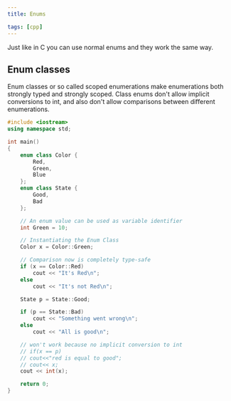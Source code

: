```yaml
---
title: Enums

tags: [cpp]
---
```


Just like in C you can use normal enums and they work the same way.

## Enum classes

Enum classes or so called scoped enumerations make enumerations both strongly typed and strongly scoped. Class enums don't allow implicit conversions to int, and also don't allow comparisons between different enumerations.

```cpp
#include <iostream>
using namespace std;

int main()
{
    enum class Color {
        Red,
        Green,
        Blue
    };
    enum class State {
        Good,
        Bad
    };

    // An enum value can be used as variable identifier
    int Green = 10;

    // Instantiating the Enum Class
    Color x = Color::Green;

    // Comparison now is completely type-safe
    if (x == Color::Red)
        cout << "It's Red\n";
    else
        cout << "It's not Red\n";

    State p = State::Good;

    if (p == State::Bad)
        cout << "Something went wrong\n";
    else
        cout << "All is good\n";

    // won't work because no implicit conversion to int
    // if(x == p)
    // cout<<"red is equal to good";
    // cout<< x;
    cout << int(x);

    return 0;
}
```
